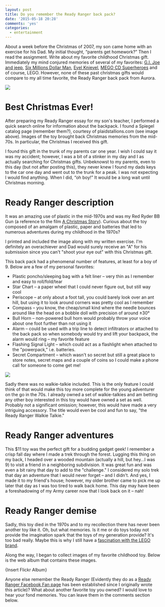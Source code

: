 ```yaml
---
layout: post
title: Do you remember the Ready Ranger back pack?
date: '2015-05-18 20:28'
comments: 'yes'
categories:
  - entertainment
---
```


About a week before the Christmas of 2007, my son came home with an exercise for his Dad. My initial thought, “parents get homework?” Then I read the assignment. Write about my favorite childhood Christmas gift. Immediately my mind conjured memories of several of my favorites: [G.I. Joe and jeep](http://www.plaidstallions.com/hasbro/gijoe.html), [Six Millions Dollar Man](http://www.plaidstallions.com/smdm/), [Evel Knievel](http://www.plaidstallions.com/evel/), [MEGO CD Superheroes](http://www.megomuseum.com/wgsh/dc.html) and of course, LEGO. However, none of these past christmas gifts would compare to my all time favorite, the Ready Ranger back pack from Aurora.

![][1]


# Best Christmas Ever!
After preparing my Ready Ranger essay for my son's teacher, I performed a quick search online for information about the backpack. I found a Spiegel catalog page (remember them?), courtesy of plaidstallions.com (see image above). Images of the toy brought back Christmas memories from the mid-70s. In particular, the Christmas I received this gift.

I found this gift in the trunk of my parents car one year. I wish I could say it was my accident; however, I was a bit of a stinker in my day and I as actually searching for Christmas gifts. Unbeknowst to my parents, even to this day (but not after posting this), they never knew I found my dads keys to the car one day and went out to the trunk for a peak. I was not expecting I would find anything. When I did, “oh boy!” It would be a long wait until Christmas morning.

# Ready Ranger description
It was an amazing use of plastic in the mid-1970s and was my Red Ryder BB Gun (a reference to the film [A Christmas Story][2]). Curious about the toy composed of an amalgam of plastic, paper and batteries that led to numerous adventures during my childhood in the 1970s?

I printed and included the image along with my written exercise. I'm definitely an overachiever and Dad would surely receive an "A" for his submission since you can't "shoot your eye out" with this Christmas gift.

This back pack had a phenomenal number of features, at least for a boy of 9. Below are a few of my personal favorites:  
- Plastic poncho/sleeping bag with a felt liner – very thin as I remember and easy to roll/fold/tear
- Star Chart – a paper wheel that I could never figure out, but still way cool
- Periscope – at only about a foot tall, you could barely look over an ant hill, but using it to look around corners was pretty cool as I remember
- Compass – you know, the cheap/small kind where the needle bounces around like the head on a bobble doll with precision of around ±30°
- Bull Horn – non-powered bull horn would probably throw your voice about one foot further than not using it
- Alarm – could be used with a trip line to detect infiltrators or attached to the back pack so when somebody would try and lift your backpack, the alarm would ring – my favorite feature
- Flashing Signal Light – which could act as a flashlight when attached to the "powerpack," i.e. batteries.
- Secret Compartment – which wasn't so secret but still a great place to store notes, secret maps and a couple of coins so I could make a phone call for someone to come get me!

![][3]

Sadly there was no walkie-talkie included. This is the only feature I could think of that would make this toy more complete for the young adventurer on the go in the 70s. I already owned a set of walkie-talkies and am betting any other boy interested in this toy would have owned a set as well. Probably not a significant omission; however, this would have made a very intriguing accessory. The title would even be cool and fun to say, "the Ready Ranger Walkie Talkie."


# Ready Ranger adventures
This $11 toy was the perfect gift for a budding gadget geek! I remember a crisp fall day where I made a trek through the forest. Lugging this thing on my back, I headed over a wooded mountain (actually a hill, but hey...I was 9) to visit a friend in a neighboring subdivision. It was great fun and was even a bit rainy that day to add to the "challenge." I considered my solo trek that day an adventure that I would never forget – and I didn't. And yes, I made it to my friend's house; however, my older brother came to pick me up later that day as I was too tired to walk back home. This day may have been a foreshadowing of my Army career now that I look back on it – nah!


# Ready Ranger demise
Sadly, this toy died in the 1970s and to my recollection there has never been another toy like it. Oh, but what memories. Is it me or do toys today not provide the imagination spark that the toys of my generation provide? It's too bad really. Maybe this is why I still have a [fascination with the LEGO brand][4].

Along the way, I began to collect images of my favorite childhood toy. Below is the web album that contains these images.

{Insert Flickr Album}

Anyone else remember the Ready Ranger (Evidently they do as a [Ready Ranger Facebook Fan page][5] has been established since I originally wrote this article)? What about another favorite toy you owned? I would love to hear your fond memories. You can leave them in the comments section below.

[1]: https://lh6.googleusercontent.com/-fICziDwR_XI/Tsqz3wmqiZI/AAAAAAAA4Tg/qX8SSrHC7F0/w453-h600-no/Ready%2BRanger%2BAd.jpg
[2]: http://www.amazon.com/dp/B000VBIGCW/ref=as_li_ss_til?tag=bricinmypockb-20&camp=0&creative=0&linkCode=as4&creativeASIN=B000VBIGCW&adid=1V12H8R7D99Z3MSGVZXC
[3]: https://lh3.googleusercontent.com/-Ax1aZEYvHnM/Tsqz3bJKKHI/AAAAAAAA4TY/9dXbILKBwHE/w550-h805-no/Ready%2BRanger%2BCartoon%2BAd.jpg
[4]: http://www.stevencombs.com/lego.html
[5]: http://www.facebook.com/groups/45986951748/
